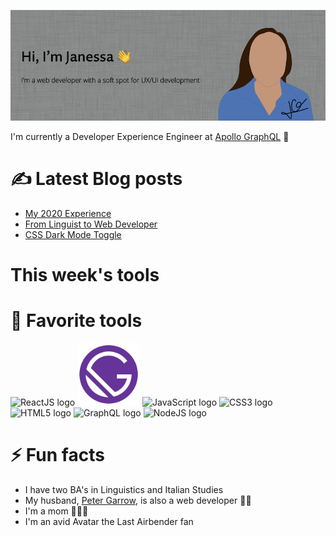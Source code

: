 ![Hi, I'm Janessa! I'm a web developer with a soft spot for UX/UI development](./github-readme-banner.png)

I'm currently a Developer Experience Engineer at [Apollo GraphQL](https://www.apollographql.com/) 🚀

<!--
<div class=".d-flex><a href="https://twitter.com/JanessaGarrow"><img src="./twitter-icon.png" alt="Twitter icon"/></a><a href="https://janessagarrow.com/"><img src="./computer-icon.png" alt="Computer icon"/></a></div>
-->

<!--
<div align="center">[![Twitter icon](./twitter-icon.png)](https://twitter.com/JanessaGarrow) [![Computer icon](./computer-icon.png)](https://janessagarrow.com/)</div>
-->

# ✍️ Latest Blog posts 
<!-- BLOG-POST-LIST:START -->
- [My 2020 Experience](https://janessagarrow.com/blog/2020-review/)
- [From Linguist to Web Developer](https://janessagarrow.com/blog/from-linguist-to-web-developer/)
- [CSS Dark Mode Toggle](https://janessagarrow.com/blog/css-dark-mode-toggle/)
<!-- BLOG-POST-LIST:END -->

# This week's tools
<!--START_SECTION:waka-->
<!--END_SECTION:waka-->

# 🔨 Favorite tools

<img height="100px" src="https://upload.wikimedia.org/wikipedia/commons/thumb/a/a7/React-icon.svg/320px-React-icon.svg.png" alt="ReactJS logo"/>

<img height="100px" src="./Gatsby_Monogram.png" alt="GatsbyJS logo"/>

<img height="100px" src="https://upload.wikimedia.org/wikipedia/commons/thumb/6/6a/JavaScript-logo.png/480px-JavaScript-logo.png" alt="JavaScript logo"/>

<img height="100px" src="https://upload.wikimedia.org/wikipedia/commons/thumb/d/d5/CSS3_logo_and_wordmark.svg/1200px-CSS3_logo_and_wordmark.svg.png" alt="CSS3 logo"/>

<img height="100px" src="https://www.w3.org/html/logo/downloads/HTML5_Badge_512.png" alt="HTML5 logo"/>

<img height="100px" src="https://graphql.org/img/logo.svg" alt="GraphQL logo"/>

<img height="100px" src="https://seeklogo.com/images/N/nodejs-logo-FBE122E377-seeklogo.com.png" alt="NodeJS logo"/>




<!-- - React
- Gatsby
- JavaScript
- CSS
- HTML
- GraphQL
- Node -->


# ⚡ Fun facts
- I have two BA's in Linguistics and Italian Studies
- My husband, [Peter Garrow](https://petergarrow.com/), is also a web developer 👨‍💻
- I'm a mom 👨‍👩‍👧
- I'm an avid Avatar the Last Airbender fan

<!--
**jgarrow/jgarrow** is a ✨ _special_ ✨ repository because its `README.md` (this file) appears on your GitHub profile.

Here are some ideas to get you started:

- 🔭 I’m currently working on ...
- 🌱 I’m currently learning ...
- 👯 I’m looking to collaborate on ...
- 🤔 I’m looking for help with ...
- 💬 Ask me about ...
- 📫 How to reach me: ...
- 😄 Pronouns: ...
- ⚡ Fun fact: ...
-->
